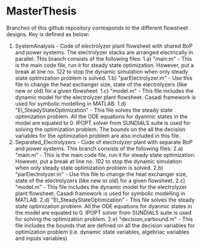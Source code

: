 # MasterThesis
Branches of this github repository corresponds to the different flowsheet designs. Key is defined as below:
1.	SystemAnalysis - Code of electrolyzer plant flowsheet with shared BoP and power systems. The electrolyzer stacks are arranged electrically in parallel. This branch consists of the following files: 1.a) "main.m" - This is the main code file, run it for steady state optimization. However, put a break at line no. 122 to stop the dynamic simulation when only steady state optimization problem is solved. 1.b) "parElectrolyzer.m" - Use this file to change the heat exchanger size, state of the electrolyzers (like new or old) for a given flowsheet. 1.c) "model.m" - This file includes the dynamic model for the electrolyzer plant flowsheet. Casadi framework is used for symbolic modelling in MATLAB. 1.d) "El_SteadyStateOptimization" - This file solves the steady state optimization problem. All the ODE equations for dyanmic states in the model are equated to 0. IPOPT solver from SUNDIALS suite is used for solving the optimization problem. The bounds on the all the decision variables for the optimization problem are also included in this file.
2.	Separated_Electrolyzers - Code of electrolyzer plant with separate BoP and power systems. This branch consists of the following files: 2.a) "main.m" - This is the main code file, run it for steady state optimization. However, put a break at line no. 102 to stop the dynamic simulation when only steady state optimization problem is solved. 2.b) "parElectrolyzer.m" - Use this file to change the heat exchanger size, state of the electrolyzers (like new or old) for a given flowsheet. 2.c) "model.m" - This file includes the dynamic model for the electrolyzer plant flowsheet. Casadi framework is used for symbolic modelling in MATLAB. 2.d) "El_SteadyStateOptimization" - This file solves the steady state optimization problem. All the ODE equations for dyanmic states in the model are equated to 0. IPOPT solver from SUNDIALS suite is used for solving the optimization problem. 2.e) "decision_varbound.m" - This file includes the bounds that are defined on all the decision variables for optimization problem (i.e. dynamic state variables, algebriac variables and inputs variables)

